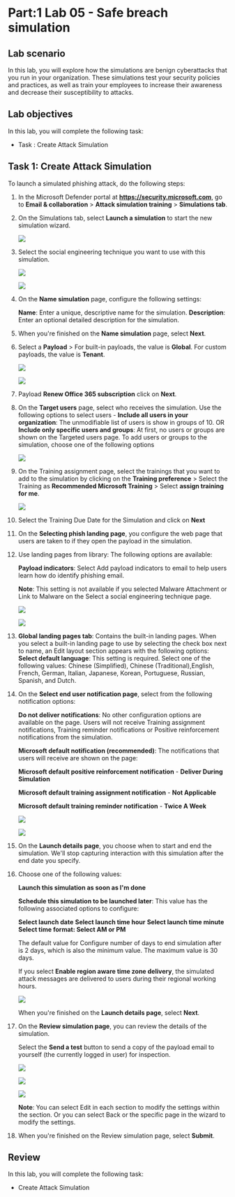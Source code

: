 # Part:1 Lab 05 - Safe breach simulation

## Lab scenario
In this lab, you will explore how the simulations are benign cyberattacks that you run in your organization. These simulations test your security policies and practices, as well as train your employees to increase their awareness and decrease their susceptibility to attacks.

## Lab objectives

In this lab, you will complete the following task:

+ Task : Create Attack Simulation

## Task 1: Create Attack Simulation

To launch a simulated phishing attack, do the following steps:

1. In the Microsoft Defender portal at **https://security.microsoft.com**, go to **Email & collaboration** > **Attack simulation 
   training** > **Simulations tab**. 

1. On the Simulations tab, select  **Launch a simulation** to start the new simulation wizard.

    ![](../media/Purview_Attack_Simulation_01.png)
   
1. Select the social engineering technique you want to use with this simulation.

   ![](../media/PurviewAttackSimulationattackType(02).png)


   ![](../media/Purview_Attack_Simulation_attackType_03.png)

1. On the **Name simulation** page, configure the following settings:

   **Name**: Enter a unique, descriptive name for the simulation.
   **Description**: Enter an optional detailed description for the simulation.

1. When you're finished on the **Name simulation** page, select **Next**.

1. Select a **Payload** > For built-in payloads, the value is **Global**. For custom payloads, the value is **Tenant**.

    ![](../media/Purview_Attack_Simulation_PayloadSelect_04.png)

    ![](../media/Purview_Attack_Simulation_PayloadSelect_05.png)

1. Payload **Renew Office 365 subscription** click on **Next**.

1. On the **Target users** page, select who receives the simulation. Use the following options to select users - **Include all users in 
   your organization**: The unmodifiable list of users is show in groups of 10. OR **Include only specific users and groups**: At 
   first, no users or groups are shown on the Targeted users page. To add users or groups to the simulation, choose one of the following 
   options

    ![](../media/Purview_Attack_Simulation_Usersadd_06.png)

1. On the Training assignment page, select the trainings that you want to add to the simulation by clicking on the **Training 
   preference** > Select the Training as **Recommended Microsoft Training** > Select **assign training for me**.
 
    ![](../media/Purview_Attack_Simulation_trainingassign_07.png)

1. Select the Training Due Date for the Simulation and click on **Next**

1. On the **Selecting phish landing page**, you configure the web page that users are taken to if they open the payload in the simulation.

1. Use landing pages from library: The following options are available:

   **Payload indicators**: Select Add payload indicators to email to help users learn how do identify phishing email.

   **Note**: This setting is not available if you selected Malware Attachment or Link to Malware on the Select a social engineering technique page.

      ![](../media/Purview_Attack_Simulation_tPhishinglanding_08.png)
   
      ![](../media/Purview_Attack_Simulation_tPhishinglanding_09.png)

1. **Global landing pages tab**: Contains the built-in landing pages. When you select a built-in landing page to use by selecting the 
   check box next to name, an Edit layout section appears with the following options:
   **Select default language**: This setting is required. Select one of the following values: Chinese (Simplified), Chinese 
    (Traditional),English, French, German, Italian, Japanese, Korean, Portuguese, Russian, Spanish, and Dutch.

1. On the **Select end user notification page**, select from the following notification options:

   **Do not deliver notifications**: No other configuration options are available on the page. Users will not receive Training 
     assignment notifications, Training reminder notifications or Positive reinforcement notifications from the simulation.

   **Microsoft default notification (recommended)**: The notifications that users will receive are shown on the page:

   **Microsoft default positive reinforcement notification** - **Deliver During Simulation**
   
   **Microsoft default training assignment notification** - **Not Applicable**
   
   **Microsoft default training reminder notification** - **Twice A Week**

    ![](../media/Purview_Attack_Simulation_end_usernotification_10.png)

    ![](../media/Purview_Attack_Simulation_end_usernotification_11.png)


1. On the **Launch details page**, you choose when to start and end the simulation. We'll stop capturing interaction with this 
   simulation after the end date you specify.

1. Choose one of the following values:

   **Launch this simulation as soon as I'm done**

   **Schedule this simulation to be launched later**: This value has the following associated options to configure:

   **Select launch date**
   **Select launch time hour**
   **Select launch time minute**
   **Select time format: Select AM or PM**
   
   The default value for Configure number of days to end simulation after is 2 days, which is also the minimum value. The maximum value 
   is 30 days.

   If you select **Enable region aware time zone delivery**, the simulated attack messages are delivered to users during their regional 
   working hours.

   ![](../media/Purview_Attack_Simulation_Launch_Details_Page_11.png)

   When you're finished on the **Launch details page**, select **Next**.

1. On the **Review simulation page**, you can review the details of the simulation.

   Select the  **Send a test** button to send a copy of the payload email to yourself (the currently logged in user) for inspection.

    ![](../media/Purview_Attack_Simulation_SubmitPage_13.png)


    ![](../media/Purview_Attack_Simulation_SubmitPage_14.png)


    ![](../media/Purview_Attack_Simulation_SubmitPage_15.png)

    **Note**: You can select Edit in each section to modify the settings within the section. Or you can select Back or the specific page in the 
   wizard to modify the settings.

1. When you're finished on the Review simulation page, select **Submit**.

## Review
In this lab, you will complete the following task:
+ Create Attack Simulation
